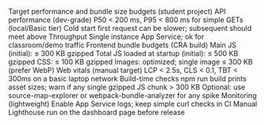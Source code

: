 Target performance and bundle size budgets (student project)
API performance (dev-grade)
P50 < 200 ms, P95 < 800 ms for simple GETs (local/Basic tier)
Cold start first request can be slower; subsequent should meet above
Throughput
Single instance App Service; ok for classroom/demo traffic
Frontend bundle budgets (CRA build)
Main JS (initial): ≤ 300 KB gzipped
Total JS loaded at startup (initial): ≤ 500 KB gzipped
CSS: ≤ 100 KB gzipped
Images: optimized; single image ≤ 300 KB (prefer WebP)
Web vitals (manual target)
LCP < 2.5s, CLS < 0.1, TBT < 300ms on a basic laptop network
Build-time checks
npm run build prints asset sizes; warn if any single gzipped JS chunk > 300 KB
Optional: use source-map-explorer or webpack-bundle-analyzer for any spike
Monitoring (lightweight)
Enable App Service logs; keep simple curl checks in CI
Manual Lighthouse run on the dashboard page before release